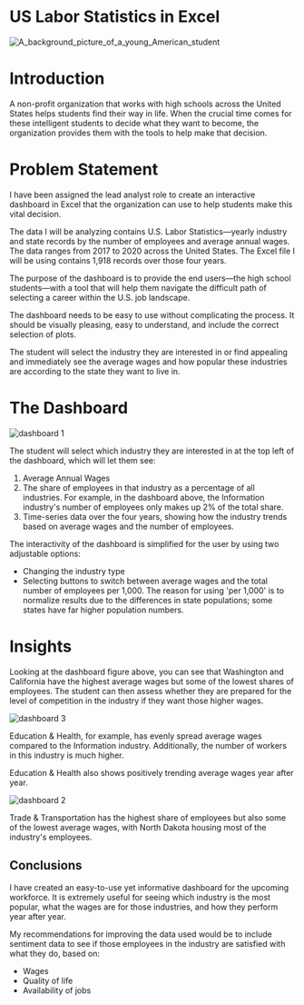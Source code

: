 # US Labor Statistics in Excel

![A_background_picture_of_a_young_American_student](https://github.com/user-attachments/assets/8eb0874f-2068-471d-812f-90437d4730a7)



# Introduction

A non-profit organization that works with high schools across the United States helps students find their way in life. When the crucial time comes for these intelligent students to decide what they want to become, the organization provides them with the tools to help make that decision.

# Problem Statement

I have been assigned the lead analyst role to create an interactive dashboard in Excel that the organization can use to help students make this vital decision.

The data I will be analyzing contains U.S. Labor Statistics—yearly industry and state records by the number of employees and average annual wages. The data ranges from 2017 to 2020 across the United States. The Excel file I will be using contains 1,918 records over those four years.

The purpose of the dashboard is to provide the end users—the high school students—with a tool that will help them navigate the difficult path of selecting a career within the U.S. job landscape.

The dashboard needs to be easy to use without complicating the process. It should be visually pleasing, easy to understand, and include the correct selection of plots.

The student will select the industry they are interested in or find appealing and immediately see the average wages and how popular these industries are according to the state they want to live in.

# The Dashboard

![dashboard 1](https://github.com/user-attachments/assets/f9c5ea9e-df9f-4594-8028-cec58cb54a71)

The student will select which industry they are interested in at the top left of the dashboard, which will let them see:

1. Average Annual Wages
2. The share of employees in that industry as a percentage of all industries. For example, in the dashboard above, the Information industry's number of employees only makes up 2% of the total share.
3. Time-series data over the four years, showing how the industry trends based on average wages and the number of employees.

The interactivity of the dashboard is simplified for the user by using two adjustable options:

- Changing the industry type
- Selecting buttons to switch between average wages and the total number of employees per 1,000. The reason for using 'per 1,000' is to normalize results due to the differences in state populations; some states have far higher population numbers.


# Insights

Looking at the dashboard figure above, you can see that Washington and California have the highest average wages but some of the lowest shares of employees. The student can then assess whether they are prepared for the level of competition in the industry if they want those higher wages.

![dashboard 3](https://github.com/user-attachments/assets/2e781e28-9f7e-44f2-bbd9-c0e0d3f889e2)

Education & Health, for example, has evenly spread average wages compared to the Information industry. Additionally, the number of workers in this industry is much higher.

Education & Health also shows positively trending average wages year after year.

![dashboard 2](https://github.com/user-attachments/assets/91522813-1e1c-4ade-abe8-0ed9737d5f18)

Trade & Transportation has the highest share of employees but also some of the lowest average wages, with North Dakota housing most of the industry's employees.

## Conclusions

I have created an easy-to-use yet informative dashboard for the upcoming workforce. It is extremely useful for seeing which industry is the most popular, what the wages are for those industries, and how they perform year after year.

My recommendations for improving the data used would be to include sentiment data to see if those employees in the industry are satisfied with what they do, based on:

- Wages
- Quality of life
- Availability of jobs

